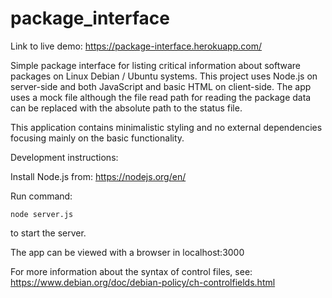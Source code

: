 # package_interface

Link to live demo: https://package-interface.herokuapp.com/

Simple package interface for listing critical information about software packages on Linux Debian / Ubuntu systems. This project uses Node.js on server-side and both JavaScript and basic HTML on client-side.
The app uses a mock file although the file read path for reading the package data can be replaced with the absolute path to the status file.

This application contains minimalistic styling and no external dependencies focusing mainly on the basic functionality.

Development instructions:

Install Node.js from: https://nodejs.org/en/

Run command:

```console
node server.js
```
to start the server.

The app can be viewed with a browser in localhost:3000

For more information about the syntax of control files, see:
https://www.debian.org/doc/debian-policy/ch-controlfields.html
